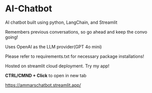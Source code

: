 # AI-Chatbot
 AI chatbot built using python, LangChain, and Streamlit

 Remembers previous conversations, so go ahead and keep the convo going!

 Uses OpenAI as the LLM provider(GPT 4o mini)

 Please refer to requirements.txt for necessary package installations!

 Hosted on streamlit cloud deployment. Try my app!

 **CTRL/CMND + Click** to open in new tab

 https://ammarschatbot.streamlit.app/
